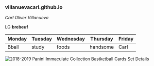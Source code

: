### villanuevacarl.github.io
 *Carl Oliver Villanueva*

 LG **brebeuf**
 
| Monday  | Tuesday | Wednesday  | Thursday  | Friday |
| ------  | ------- | ---------- | --------  | ------ |
| Bball  | study |  foods | handsome | Carl |

![2018-2019 Panini Immaculate Collection Bastketball Cards Set Details](https://i.pinimg.com/564x/67/a8/a9/67a8a9a88cf11fa24d372fa56bd5c631.jpg)
